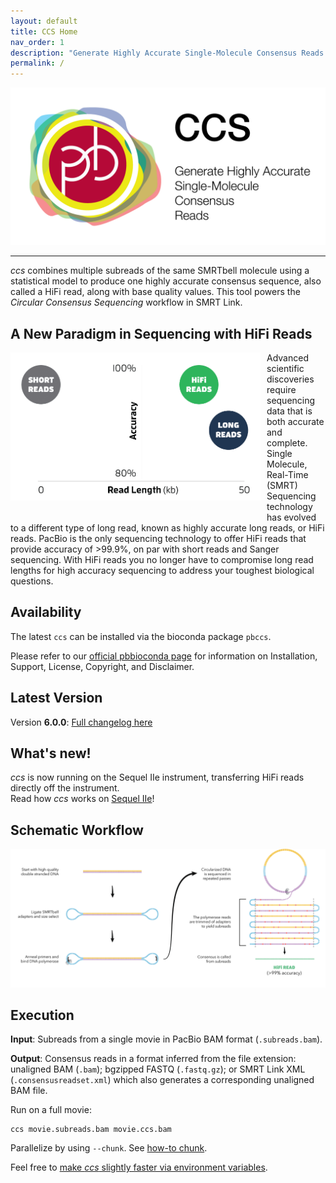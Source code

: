 ```yaml
---
layout: default
title: CCS Home
nav_order: 1
description: "Generate Highly Accurate Single-Molecule Consensus Reads (HiFi Reads)."
permalink: /
---
```


<p align="center">
  <img src="img/ccs_card.png" alt="CCS logo" width="650px"/>
</p>

***

_ccs_ combines multiple subreads of the same SMRTbell molecule using a
statistical model to produce one highly accurate consensus sequence,
also called a HiFi read, along with base quality values.
This tool powers the _Circular Consensus Sequencing_ workflow in SMRT Link.

## A New Paradigm in Sequencing with HiFi Reads
<p align="left"><img width="400px" src="img/read-length-visual.png" style="float: left; margin:0 10px 30px 0px "/>
Advanced scientific discoveries require sequencing data that is both accurate and complete. Single Molecule, Real-Time (SMRT) Sequencing technology has evolved to a different type of long read, known as highly accurate long reads, or HiFi reads.
PacBio is the only sequencing technology to offer HiFi reads that provide accuracy of >99.9%, on par with short reads and Sanger sequencing. With HiFi reads you no longer have to compromise long read lengths for high accuracy sequencing to address your toughest biological questions.
</p>
<div style="clear: both;"/>

## Availability
The latest `ccs` can be installed via the bioconda package `pbccs`.

Please refer to our [official pbbioconda page](https://github.com/PacificBiosciences/pbbioconda)
for information on Installation, Support, License, Copyright, and Disclaimer.

## Latest Version
Version **6.0.0**: [Full changelog here](/changelog)

## What's new!
_ccs_ is now running on the Sequel IIe instrument, transferring HiFi reads
directly off the instrument.\
Read how _ccs_ works on [Sequel IIe](/faq/sqiie)!

## Schematic Workflow
<p align="center"><img width="1000px" src="img/generate-hifi.png"/></p>

## Execution
**Input**: Subreads from a single movie in PacBio BAM format (`.subreads.bam`).

**Output**: Consensus reads in a format inferred from the file extension:
unaligned BAM (`.bam`); bgzipped FASTQ (`.fastq.gz`);
or SMRT Link XML (`.consensusreadset.xml`) which also generates a corresponding
unaligned BAM file.

Run on a full movie:

    ccs movie.subreads.bam movie.ccs.bam

Parallelize by using `--chunk`.
See [how-to chunk](/faq/parallelize).

Feel free to [make _ccs_ slightly faster via environment variables](/faq/performance#can-i-tune-performance-without-sacrificing-output-quality).
